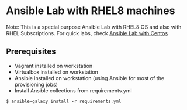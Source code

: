 # Ansible Lab with RHEL8 machines

Note: This is a special purpose Ansible Lab with RHEL8 OS and also with RHEL Subscriptions. For quick labs, check [Ansible Lab with Centos]([../virtulabox-ansible-lab](https://github.com/ginigangadharan/vagrant-iac-usecases/tree/master/virtualbox-ansible-lab))

## Prerequisites

- Vagrant installed on workstation
- Virtualbox installed on workstation
- Ansible installed on workstation (using Ansible for most of the provisioning jobs)
- Install Ansible collections from requirements.yml

```shell
$ ansible-galaxy install -r requirements.yml
```

